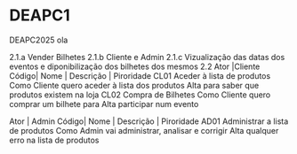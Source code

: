 # DEAPC1
DEAPC2025
ola

2.1.a
Vender Bilhetes
2.1.b
Cliente e Admin
2.1.c
Vizualização das datas dos eventos e diponibilização dos bilhetes dos mesmos
2.2
Ator |Cliente
Código|             Nome              |                    Descrição                      |            Piroridade
  CL01    Aceder à lista de produtos      Como Cliente quero aceder à lista dos produtos                  Alta
                                            para saber que produtos existem na loja
  CL02        Compra de Bilhetes          Como Cliente quero comprar um bilhete para                      Alta
                                                      participar num evento

Ator | Admin
Código|             Nome                 |                    Descrição                          |            Piroridade
AD01    Administrar a lista de produtos     Como Admin vai administrar, analisar e corrigir                     Alta
                                                    qualquer erro na lista de produtos  